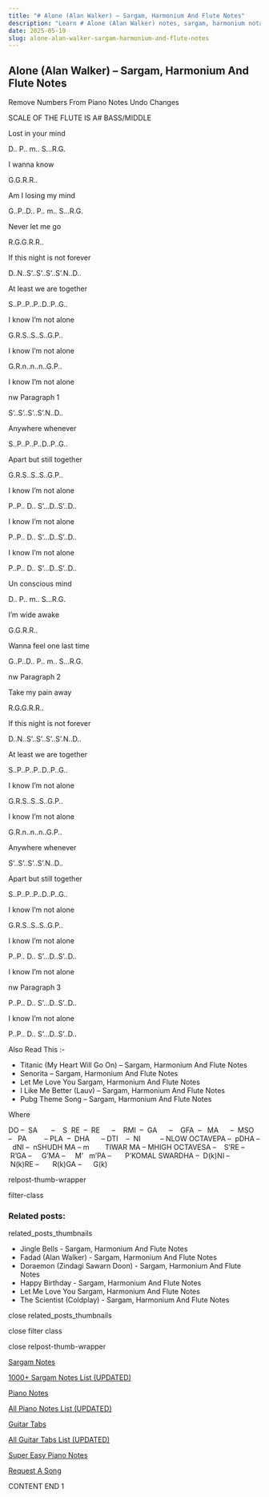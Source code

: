 ```yaml
---
title: "# Alone (Alan Walker) – Sargam, Harmonium And Flute Notes"
description: "Learn # Alone (Alan Walker) notes, sargam, harmonium notations and flute notes. Easy step-by-step tutorial for beginners."
date: 2025-05-19
slug: alone-alan-walker-sargam-harmonium-and-flute-notes
---
```


## Alone (Alan Walker) – Sargam, Harmonium And Flute Notes

Remove Numbers From Piano Notes
Undo Changes

SCALE OF THE FLUTE IS A# BASS/MIDDLE

Lost in your mind

D.. P.. m.. S…R.G.

I wanna know

G.G.R.R..

Am I losing my mind

G..P..D.. P.. m.. S…R.G.

Never let me go

R.G.G.R.R..

If this night is not forever

D..N..S’..S’..S’..S’.N..D..

At least we are together

S..P..P..P..D..P..G..

I know I’m not alone

G.R.S..S..S..G.P..

I know I’m not alone

G.R.n..n..n..G.P..

I know I’m not alone

nw Paragraph 1

S’..S’..S’..S’.N..D..

Anywhere whenever

S..P..P..P..D..P..G..

Apart but still together

G.R.S..S..S..G.P..

I know I’m not alone

P..P.. D.. S’…D..S’..D..

I know I’m not alone

P..P.. D.. S’…D..S’..D..

I know I’m not alone

P..P.. D.. S’…D..S’..D..

Un conscious mind

D.. P.. m.. S…R.G.

I’m wide awake

G.G.R.R..

Wanna feel one last time

G..P..D.. P.. m.. S…R.G.

nw Paragraph 2

Take my pain away

R.G.G.R.R..

If this night is not forever

D..N..S’..S’..S’..S’.N..D..

At least we are together

S..P..P..P..D..P..G..

I know I’m not alone

G.R.S..S..S..G.P..

I know I’m not alone

G.R.n..n..n..G.P..

Anywhere whenever

S’..S’..S’..S’.N..D..

Apart but still together

S..P..P..P..D..P..G..

I know I’m not alone

G.R.S..S..S..G.P..

I know I’m not alone

P..P.. D.. S’…D..S’..D..

I know I’m not alone

nw Paragraph 3

P..P.. D.. S’…D..S’..D..

I know I’m not alone

P..P.. D.. S’…D..S’..D..

Also Read This :-

* Titanic (My Heart Will Go On) – Sargam, Harmonium And Flute Notes
* Senorita – Sargam, Harmonium And Flute Notes
* Let Me Love You Sargam, Harmonium And Flute Notes
* I Like Me Better (Lauv) – Sargam, Harmonium And Flute Notes
* Pubg Theme Song – Sargam, Harmonium And Flute Notes

Where

DO –  SA       –    S  RE  –  RE      –    RMI  –  GA      –    GFA  –   MA      –  MSO  –   PA         – PLA  –  DHA      – DTI    –  NI          – NLOW OCTAVEPA –  pDHA –  dNI –  nSHUDH MA – m        TIWAR MA – MHIGH OCTAVESA –    S’RE –     R’GA –     G’MA –     M’   m’PA –       P’KOMAL SWARDHA –  D(k)NI –       N(k)RE –       R(k)GA –      G(k)

relpost-thumb-wrapper

filter-class

### Related posts:

related_posts_thumbnails

* Jingle Bells - Sargam, Harmonium And Flute Notes
* Fadad (Alan Walker) - Sargam, Harmonium And Flute Notes
* Doraemon  (Zindagi Sawarn Doon) - Sargam, Harmonium And Flute Notes
* Happy Birthday - Sargam, Harmonium And Flute Notes
* Let Me Love You Sargam, Harmonium And Flute Notes
* The Scientist (Coldplay) - Sargam, Harmonium And Flute Notes

close related_posts_thumbnails

close filter class

close relpost-thumb-wrapper

[Sargam Notes](https://www.notationsworld.com/sargam-notes.html)

[1000+ Sargam Notes List (UPDATED)](https://www.notationsworld.com/all-songs-list-sargam-notes.html)

[Piano Notes](https://www.notationsworld.com/piano-notes.html)

[All Piano Notes List (UPDATED)](https://www.notationsworld.com/all-songs-list-piano-notes.html)

[Guitar Tabs](https://www.notationsworld.com/guitar-tabs.html)

[All Guitar Tabs List (UPDATED)](https://www.notationsworld.com/all-songs-list-guitar-tabs.html)

[Super Easy Piano Notes](https://studywall.in/)

[Request A Song](https://www.notationsworld.com/request-a-song.html)

CONTENT END 1

